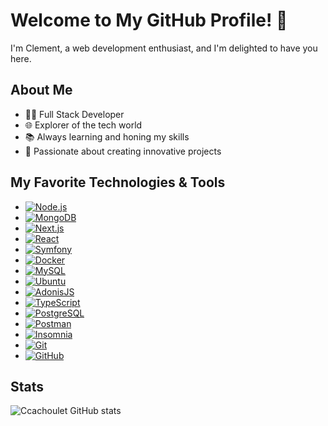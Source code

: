 # Welcome to My GitHub Profile! 👋

I'm Clement, a web development enthusiast, and I'm delighted to have you here.

## About Me

- 👨‍💻 Full Stack Developer
- 🌐 Explorer of the tech world
- 📚 Always learning and honing my skills
- 🚀 Passionate about creating innovative projects

## My Favorite Technologies & Tools

- [![Node.js](https://img.shields.io/badge/Node.js-14.x-339933?style=flat-square&logo=node.js&color=339933&logoColor=white)](https://nodejs.org/)
- [![MongoDB](https://img.shields.io/badge/MongoDB-4.x-47A248?style=flat-square&logo=mongodb&color=47A248&logoColor=white)](https://www.mongodb.com/)
- [![Next.js](https://img.shields.io/badge/Next.js-12.x-000000?style=flat-square&logo=next.js&color=000000&logoColor=white)](https://nextjs.org/)
- [![React](https://img.shields.io/badge/React-17.x-61DAFB?style=flat-square&logo=react&color=61DAFB&logoColor=white)](https://reactjs.org/)
- [![Symfony](https://img.shields.io/badge/Symfony-5.x-000000?style=flat-square&logo=symfony&color=000000&logoColor=white)](https://symfony.com/)
- [![Docker](https://img.shields.io/badge/Docker-latest-2496ED?style=flat-square&logo=docker&color=2496ED&logoColor=white)](https://www.docker.com/)
- [![MySQL](https://img.shields.io/badge/MySQL-latest-4479A1?style=flat-square&logo=mysql&color=4479A1&logoColor=white)](https://www.mysql.com/)
- [![Ubuntu](https://img.shields.io/badge/Ubuntu-latest-E95420?style=flat-square&logo=ubuntu&color=E95420&logoColor=white)](https://ubuntu.com/)
- [![AdonisJS](https://img.shields.io/badge/AdonisJS-latest-4E44DB?style=flat-square&logo=adonisjs&color=4E44DB&logoColor=white)](https://adonisjs.com/)
- [![TypeScript](https://img.shields.io/badge/TypeScript-latest-3178C6?style=flat-square&logo=typescript&color=3178C6&logoColor=white)](https://www.typescriptlang.org/)
- [![PostgreSQL](https://img.shields.io/badge/PostgreSQL-latest-336791?style=flat-square&logo=postgresql&color=336791&logoColor=white)](https://www.postgresql.org/)
- [![Postman](https://img.shields.io/badge/Postman-latest-FF6C37?style=flat-square&logo=postman&color=FF6C37&logoColor=white)](https://www.postman.com/)
- [![Insomnia](https://img.shields.io/badge/Insomnia-latest-4000BF?style=flat-square&logo=insomnia&color=4000BF&logoColor=white)](https://insomnia.rest/)
- [![Git](https://img.shields.io/badge/Git-latest-F05032?style=flat-square&logo=git&color=F05032&logoColor=white)](https://git-scm.com/)
- [![GitHub](https://img.shields.io/badge/GitHub-latest-181717?style=flat-square&logo=github&color=181717&logoColor=white)](https://github.com/)

  

## Stats

![Ccachoulet GitHub stats](https://github-readme-stats.vercel.app/api?username=ccachoulet&theme=dracula_icons=true)





